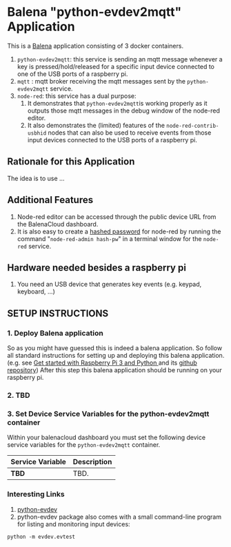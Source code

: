 # Balena "python-evdev2mqtt" Application

This is a [Balena](https://www.balena.io/) application consisting of 3 docker containers.

1. `python-evdev2mqtt`: this service is sending an mqtt message whenever a key is pressed/hold/released for a specific input device connected to one of the USB ports of a raspberry pi.
1. `mqtt` : mqtt broker receiving the mqtt messages sent by the `python-evdev2mqtt` service.
1. `node-red`: this service has a dual purpose:
   1. It demonstrates that `python-evdev2mqtt`is working properly as it outputs those mqtt messages in the debug window of the node-red editor.
   1. It also demonstrates the (limited) features of the `node-red-contrib-usbhid` nodes that can also be used to receive events from those input devices connected to the USB ports of a raspberry pi.

## Rationale for this Application

The idea is to use ...

## Additional Features

1. Node-red editor can be accessed through the public device URL from the BalenaCloud dashboard.
1. It is also easy to create a [hashed password](https://nodered.org/docs/user-guide/runtime/securing-node-red) for node-red by running the command "`node-red-admin hash-pw`" in a terminal window for the `node-red` service.

## Hardware needed besides a raspberry pi

1. You need an USB device that generates key events (e.g. keypad, keyboard, ...)

## SETUP INSTRUCTIONS

### 1. Deploy Balena application

So as you might have guessed this is indeed a balena application.  So follow all standard instructions for setting up and deploying this balena application. (e.g. see [Get started with Raspberry Pi 3 and Python
](https://www.balena.io/docs/learn/getting-started/raspberrypi3/python/) and its [github repository](https://github.com/balena-io-projects/simple-server-python))
After this step this balena application should be running on your raspberry pi.

### 2. TBD

### 3. Set Device Service Variables for the python-evdev2mqtt container

Within your balenacloud dashboard you must set the following device service variables for the `python-evdev2mqtt` container.

| Service Variable         | Description                                  |
|------------------------- | ---------------------------------------------|
| **TBD**    |  TBD. |

### Interesting Links

1. [python-evdev](https://python-evdev.readthedocs.io/en/latest/)
1. python-evdev package also comes with a small command-line program for listing and monitoring input devices:

```python -m evdev.evtest```
